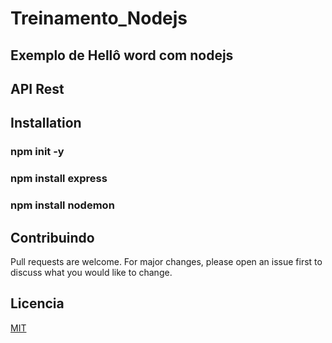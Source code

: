 # Treinamento_Nodejs

## Exemplo de Hellô word com nodejs
## API Rest 

## Installation

### npm init -y
### npm install express
### npm install nodemon

## Contribuindo
Pull requests are welcome. For major changes, please open an issue first to discuss what you would like to change.

## Licencia
[MIT](https://choosealicense.com/licenses/mit/)

